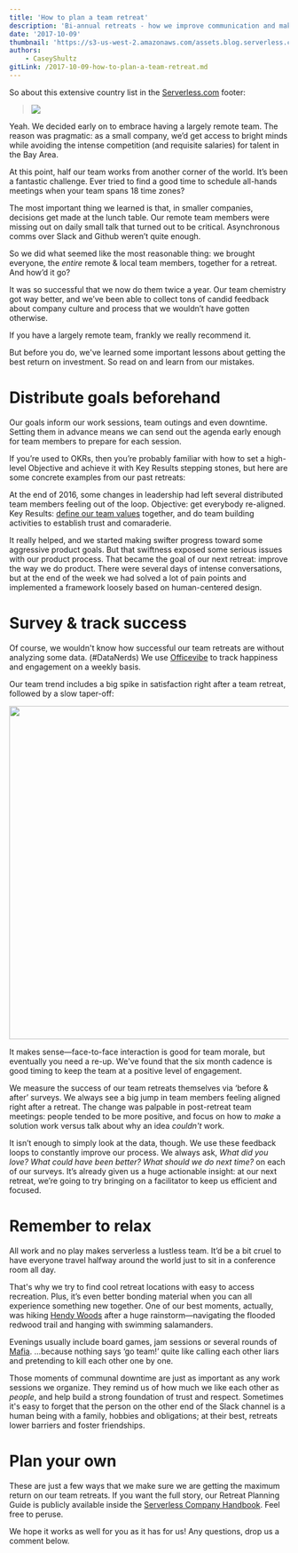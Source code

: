 ```yaml
---
title: 'How to plan a team retreat'
description: 'Bi-annual retreats - how we improve communication and make remote teams work.'
date: '2017-10-09'
thumbnail: 'https://s3-us-west-2.amazonaws.com/assets.blog.serverless.com/team-retreat/team-retreat-photo.JPG'
authors:
    - CaseyShultz
gitLink: /2017-10-09-how-to-plan-a-team-retreat.md
---
```


So about this extensive country list in the [Serverless.com](serverless.com) footer:

> <img src="https://s3-us-west-2.amazonaws.com/assets.blog.serverless.com/team-retreat/made-with-love.png">

Yeah. We decided early on to embrace having a largely remote team. The reason was pragmatic: as a small company, we’d get access to bright minds while avoiding the intense competition (and requisite salaries) for talent in the Bay Area.

At this point, half our team works from another corner of the world. It’s been a fantastic challenge. Ever tried to find a good time to schedule all-hands meetings when your team spans 18 time zones?

The most important thing we learned is that, in smaller companies, decisions get made at the lunch table. Our remote team members were missing out on daily small talk that turned out to be critical. Asynchronous comms over Slack and Github weren’t quite enough.

So we did what seemed like the most reasonable thing: we brought everyone, the *entire* remote & local team members, together for a retreat. And how’d it go?

It was so successful that we now do them twice a year. Our team chemistry got way better, and we’ve been able to collect tons of candid feedback about company culture and process that we wouldn’t have gotten otherwise.

If you have a largely remote team, frankly we really recommend it.

But before you do, we've learned some important lessons about getting the best return on investment. So read on and learn from our mistakes.

# Distribute goals beforehand

Our goals inform our work sessions, team outings and even downtime. Setting them in advance means we can send out the agenda early enough for team members to prepare for each session.

If you’re used to OKRs, then you’re probably familiar with how to set a high-level Objective and achieve it with Key Results stepping stones, but here are some concrete examples from our past retreats:

At the end of 2016, some changes in leadership had left several distributed team members feeling out of the loop. Objective: get everybody re-aligned. Key Results: [define our team values](https://serverless.com/blog/how-serverless-defined-its-team-culture/) together, and do team building activities to establish trust and comaraderie.

It really helped, and we started making swifter progress toward some aggressive product goals. But that swiftness exposed some serious issues with our product process. That became the goal of our next retreat: improve the way we do product. There were several days of intense conversations, but at the end of the week we had solved a lot of pain points and implemented a framework loosely based on human-centered design.

# Survey & track success

Of course, we wouldn't know how successful our team retreats are without analyzing some data. (#DataNerds) We use [Officevibe](https://www.officevibe.com/) to track happiness and engagement on a weekly basis.

Our team trend includes a big spike in satisfaction right after a team retreat, followed by a slow taper-off:

<img width="600" src="https://s3-us-west-2.amazonaws.com/assets.blog.serverless.com/team-retreat/team-engagement.png">

It makes sense—face-to-face interaction is good for team morale, but eventually you need a re-up. We've found that the six month cadence is good timing to keep the team at a positive level of engagement.

We measure the success of our team retreats themselves via ‘before & after’ surveys. We always see a big jump in team members feeling aligned right after a retreat. The change was palpable in post-retreat team meetings: people tended to be more positive, and focus on how to *make* a solution work versus talk about why an idea *couldn't* work.

It isn’t enough to simply look at the data, though. We use these feedback loops to constantly improve our process. We always ask, *What did you love? What could have been better? What should we do next time?* on each of our surveys. It’s already given us a huge actionable insight: at our next retreat, we’re going to try bringing on a facilitator to keep us efficient and focused.

# Remember to relax

All work and no play makes serverless a lustless team. It’d be a bit cruel to have everyone travel halfway around the world just to sit in a conference room all day.

That's why we try to find cool retreat locations with easy to access recreation. Plus, it’s even better bonding material when you can all experience something new together. One of our best moments, actually, was hiking [Hendy Woods](https://www.parks.ca.gov/?page_id=438) after a huge rainstorm—navigating the flooded redwood trail and hanging with swimming salamanders.

Evenings usually include board games, jam sessions or several rounds of [Mafia](https://en.wikipedia.org/wiki/Mafia_(party_game)). ...because nothing says ‘go team!’ quite like calling each other liars and pretending to kill each other one by one.

Those moments of communal downtime are just as important as any work sessions we organize. They remind us of how much we like each other as *people*, and help build a strong foundation of trust and respect. Sometimes it's easy to forget that the person on the other end of the Slack channel is a human being with a family, hobbies and obligations; at their best, retreats lower barriers and foster friendships.

# Plan your own

These are just a few ways that we make sure we are getting the maximum return on our team retreats. If you want the full story, our Retreat Planning Guide is publicly available inside the [Serverless Company Handbook](https://github.com/serverless/culture). Feel free to peruse.

We hope it works as well for you as it has for us! Any questions, drop us a comment below.
